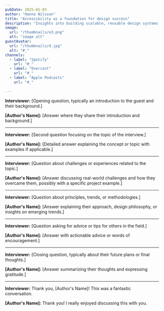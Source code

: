 ```yaml
---
pubDate: 2025-01-03
author: "Hanna Nilsson"
title: "Accessibility as a foundation for design success"
description: "Insights into building scalable, reusable design systems to streamline the development process."
image:
  url: "/thumbnails/e3.png"
  alt: "image alt"
guestAvatar:
  url: "/thumbnails/d.jpg"
  alt: "#_"
channels:
  - label: "Spotify"
    url: "#_"
  - label: "Overcast"
    url: "#_"
  - label: "Apple Podcasts"
    url: "#_"
     
---
```



**Interviewer:** [Opening question, typically an introduction to the guest and their background.]  

**[Author's Name]:** [Answer where they share their introduction and background.]  

---

**Interviewer:** [Second question focusing on the topic of the interview.]  

**[Author's Name]:** [Detailed answer explaining the concept or topic with examples if applicable.]  

---

**Interviewer:** [Question about challenges or experiences related to the topic.]  

**[Author's Name]:** [Answer discussing real-world challenges and how they overcame them, possibly with a specific project example.]  

---

**Interviewer:** [Question about principles, trends, or methodologies.]  

**[Author's Name]:** [Answer explaining their approach, design philosophy, or insights on emerging trends.]  

---

**Interviewer:** [Question asking for advice or tips for others in the field.]  

**[Author's Name]:** [Answer with actionable advice or words of encouragement.]  

---

**Interviewer:** [Closing question, typically about their future plans or final thoughts.]  

**[Author's Name]:** [Answer summarizing their thoughts and expressing gratitude.]  

---

**Interviewer:** Thank you, [Author's Name]! This was a fantastic conversation.  

**[Author's Name]:** Thank you! I really enjoyed discussing this with you.  
